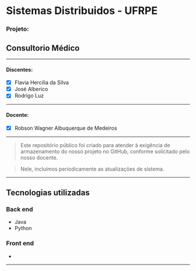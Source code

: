 # Sistemas Distribuidos - UFRPE
### Projeto:
## Consultorio Médico
---
#### Discentes:  

 - [x] Flavia Hercilia da Silva
 - [x] José Alberico
 - [x] Rodrigo Luz
---
#### Docente:  

- [x] Robson Wagner Albuquerque de Medeiros
---
> Este repositório público foi criado para atender à exigência de armazenamento do nosso projeto no GitHub, conforme solicitado pelo nosso docente.

> Nele, incluímos periodicamente as atualizações de sistema.
---
## Tecnologias utilizadas
### Back end
- Java
- Python
### Front end
- 
-----
